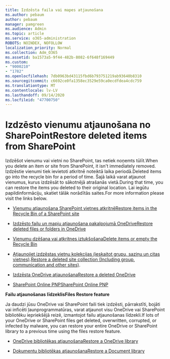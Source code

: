 ```yaml
---
title: Izdzēsta faila vai mapes atjaunošana
ms.author: pebaum
author: pebaum
manager: pamgreen
ms.audience: Admin
ms.topic: article
ms.service: o365-administration
ROBOTS: NOINDEX, NOFOLLOW
localization_priority: Normal
ms.collection: Adm_O365
ms.assetid: ba1573a5-9f44-482b-8082-6f648f169449
ms.custom:
- "9000210"
- "1782"
ms.openlocfilehash: 7db0963bd43115fbd6b793751219ab93640b8310
ms.sourcegitcommit: c6692ce0fa1358ec3529e59ca0ecdfdea4cdc759
ms.translationtype: MT
ms.contentlocale: lv-LV
ms.lasthandoff: 09/14/2020
ms.locfileid: "47700750"
---
```

# <a name="restore-deleted-items-from-sharepoint"></a><span data-ttu-id="d54c2-102">Izdzēsto vienumu atjaunošana no SharePoint</span><span class="sxs-lookup"><span data-stu-id="d54c2-102">Restore deleted items from SharePoint</span></span>

<span data-ttu-id="d54c2-103">Izdzēšot vienumu vai vietni no SharePoint, tas netiek noņemts tūlīt.</span><span class="sxs-lookup"><span data-stu-id="d54c2-103">When you delete an item or site from SharePoint, it isn't immediately removed.</span></span> <span data-ttu-id="d54c2-104">Izdzēstie vienumi tiek ievietoti atkritnē noteiktā laika periodā.</span><span class="sxs-lookup"><span data-stu-id="d54c2-104">Deleted items go into the recycle bin for a period of time.</span></span> <span data-ttu-id="d54c2-105">Šajā laikā varat atjaunot vienumus, kurus izdzēsāt to sākotnējā atrašanās vietā.</span><span class="sxs-lookup"><span data-stu-id="d54c2-105">During that time, you can restore the items you deleted to their original location.</span></span> <span data-ttu-id="d54c2-106">Lai iegūtu papildinformāciju, skatiet tālāk norādītās saites.</span><span class="sxs-lookup"><span data-stu-id="d54c2-106">For more information please visit the links below.</span></span>

- [<span data-ttu-id="d54c2-107">Vienumu atjaunošana SharePoint vietnes atkritnē</span><span class="sxs-lookup"><span data-stu-id="d54c2-107">Restore items in the Recycle Bin of a SharePoint site</span></span>](https://support.office.com/article/restore-deleted-items-from-the-site-collection-recycle-bin-5fa924ee-16d7-487b-9a0a-021b9062d14b)

- [<span data-ttu-id="d54c2-108">Izdzēsto failu un mapju atjaunošana pakalpojumā OneDrive</span><span class="sxs-lookup"><span data-stu-id="d54c2-108">Restore deleted files or folders in OneDrive</span></span>](https://support.office.com/article/Restore-deleted-files-or-folders-in-OneDrive-949ada80-0026-4db3-a953-c99083e6a84f)

- [<span data-ttu-id="d54c2-109">Vienumu dzēšana vai atkritnes iztukšošana</span><span class="sxs-lookup"><span data-stu-id="d54c2-109">Delete items or empty the Recycle Bin</span></span>](https://support.office.com/article/delete-items-or-empty-the-recycle-bin-of-a-sharepoint-site-2e713599-d13e-40d6-96dc-66f0a366f74e#ID0EAADAAA=Online)

- <span data-ttu-id="d54c2-110">[Atjaunojiet izdzēstas vietņu kolekcijas (ieskaitot grupu, saziņu un citas vietnes)](https://docs.microsoft.com/sharepoint/restore-deleted-site-collection ).</span><span class="sxs-lookup"><span data-stu-id="d54c2-110">[Restore a deleted site collection (Including group, communication and other sites)](https://docs.microsoft.com/sharepoint/restore-deleted-site-collection ).</span></span>

- [<span data-ttu-id="d54c2-111">Izdzēsta OneDrive atjaunošana</span><span class="sxs-lookup"><span data-stu-id="d54c2-111">Restore a deleted OneDrive</span></span>](https://docs.microsoft.com/onedrive/restore-deleted-onedrive)

- [<span data-ttu-id="d54c2-112">SharePoint Online PNP</span><span class="sxs-lookup"><span data-stu-id="d54c2-112">SharePoint Online PNP</span></span>](https://docs.microsoft.com/powershell/sharepoint/sharepoint-pnp/sharepoint-pnp-cmdlets?view=sharepoint-ps)

<span data-ttu-id="d54c2-113">**Failu atjaunošanas līdzeklis**</span><span class="sxs-lookup"><span data-stu-id="d54c2-113">**Files Restore feature**</span></span>

<span data-ttu-id="d54c2-114">Ja daudzi jūsu OneDrive vai SharePoint faili tiek izdzēsti, pārrakstīti, bojāti vai inficēti ļaunprogrammatūras, varat atjaunot visu OneDrive vai SharePoint bibliotēku iepriekšējā reizē, izmantojot failu atjaunošanas līdzekli.</span><span class="sxs-lookup"><span data-stu-id="d54c2-114">If lots of your OneDrive or SharePoint files get deleted, overwritten, corrupted, or infected by malware, you can restore your entire OneDrive or SharePoint library to a previous time using the files restore feature.</span></span>

- [<span data-ttu-id="d54c2-115">OneDrive bibliotēkas atjaunošana</span><span class="sxs-lookup"><span data-stu-id="d54c2-115">Restore a OneDrive library</span></span>](https://support.office.com/article/restore-your-onedrive-fa231298-759d-41cf-bcd0-25ac53eb8a150)

- [<span data-ttu-id="d54c2-116">Dokumentu bibliotēkas atjaunošana</span><span class="sxs-lookup"><span data-stu-id="d54c2-116">Restore a Document library</span></span>](https://support.office.com/article/restore-a-document-library-317791c3-8bd0-4dfd-8254-3ca90883d39a)
